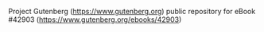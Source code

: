 Project Gutenberg (https://www.gutenberg.org) public repository for eBook #42903 (https://www.gutenberg.org/ebooks/42903)
